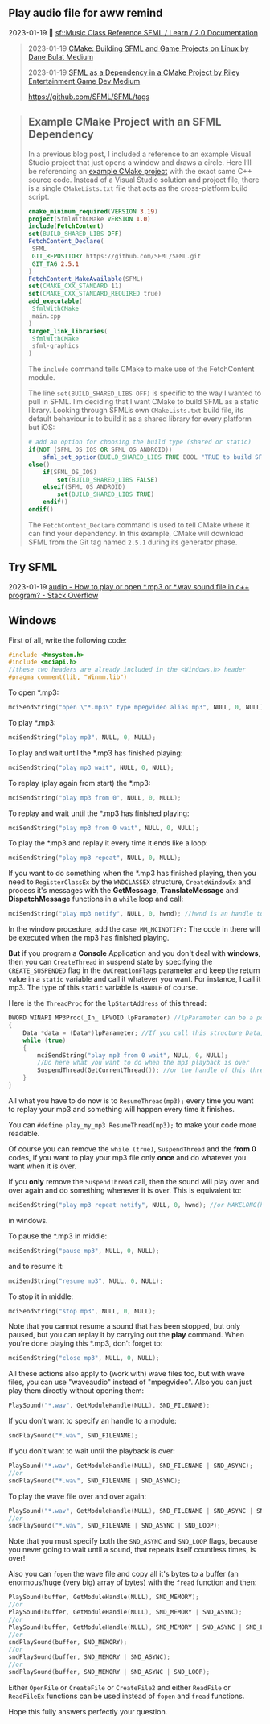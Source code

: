 

## Play audio file for aww remind

2023-01-19 💖 [sf::Music Class Reference SFML / Learn / 2.0 Documentation](https://www.sfml-dev.org/documentation/2.0/classsf_1_1Music.php) 

> 2023-01-19 [CMake: Building SFML and Game Projects on Linux by Dane Bulat Medium](https://dane-bulat.medium.com/cmake-building-sfml-and-game-projects-on-linux-3947b3ba6e8)
>
> 2023-01-19 [SFML as a Dependency in a CMake Project by Riley Entertainment Game Dev Medium](https://medium.com/@RileyEntertainmentGameDev/sfml-as-a-dependency-in-a-cmake-project-a37be848243e)
>
> https://github.com/SFML/SFML/tags



> ## Example CMake Project with an SFML Dependency
>
> In a previous blog post, I included a reference to an example Visual Studio project that just opens a window and draws a circle. Here I’ll be referencing an [example CMake project](https://github.com/ryantherileyman/cmake-testing-grounds/tree/main/learning-sfml/sfml-intro/setup-manual/sfml-cmake-setup) with the exact same C++ source code. Instead of a Visual Studio solution and project file, there is a single `CMakeLists.txt` file that acts as the cross-platform build script.
>
> ```cmake
> cmake_minimum_required(VERSION 3.19)
> project(SfmlWithCMake VERSION 1.0)
> include(FetchContent)
> set(BUILD_SHARED_LIBS OFF)
> FetchContent_Declare(
>  SFML
>  GIT_REPOSITORY https://github.com/SFML/SFML.git
>  GIT_TAG 2.5.1
> )
> FetchContent_MakeAvailable(SFML)
> set(CMAKE_CXX_STANDARD 11)
> set(CMAKE_CXX_STANDARD_REQUIRED true)
> add_executable(
>  SfmlWithCMake
>  main.cpp
> )
> target_link_libraries(
>  SfmlWithCMake
>  sfml-graphics
> )
> ```
>
> The `include` command tells CMake to make use of the FetchContent module.
>
> The line `set(BUILD_SHARED_LIBS OFF)` is specific to the way I wanted to pull in SFML. I’m deciding that I want CMake to build SFML as a static library. Looking through SFML’s own `CMakeLists.txt` build file, its default behaviour is to build it as a shared library for every platform but iOS:
>
> ```cmake
> # add an option for choosing the build type (shared or static)
> if(NOT (SFML_OS_IOS OR SFML_OS_ANDROID))
>     sfml_set_option(BUILD_SHARED_LIBS TRUE BOOL "TRUE to build SFML as shared libraries, FALSE to build it as static libraries")
> else()
>     if(SFML_OS_IOS)
>         set(BUILD_SHARED_LIBS FALSE)
>     elseif(SFML_OS_ANDROID)
>         set(BUILD_SHARED_LIBS TRUE)
>     endif()
> endif()
> ```
>
> The `FetchContent_Declare` command is used to tell CMake where it can find your dependency. In this example, CMake will download SFML from the Git tag named `2.5.1` during its generator phase.

## Try SFML



2023-01-19 [audio - How to play or open *.mp3 or *.wav sound file in c++ program? - Stack Overflow](https://stackoverflow.com/questions/22253074/how-to-play-or-open-mp3-or-wav-sound-file-in-c-program)

## Windows

First of all, write the following code:

```cpp
#include <Mmsystem.h>
#include <mciapi.h>
//these two headers are already included in the <Windows.h> header
#pragma comment(lib, "Winmm.lib")
```

To open *.mp3:

```cpp
mciSendString("open \"*.mp3\" type mpegvideo alias mp3", NULL, 0, NULL);
```

To play *.mp3:

```cpp
mciSendString("play mp3", NULL, 0, NULL);
```

To play and wait until the *.mp3 has finished playing:

```cpp
mciSendString("play mp3 wait", NULL, 0, NULL);
```

To replay (play again from start) the *.mp3:

```cpp
mciSendString("play mp3 from 0", NULL, 0, NULL);
```

To replay and wait until the *.mp3 has finished playing:

```cpp
mciSendString("play mp3 from 0 wait", NULL, 0, NULL);
```

To play the *.mp3 and replay it every time it ends like a loop:

```cpp
mciSendString("play mp3 repeat", NULL, 0, NULL);
```

If you want to do something when the *.mp3 has finished playing, then you need to `RegisterClassEx` by the `WNDCLASSEX` structure, `CreateWindowEx` and process it's messages with the **GetMessage**, **TranslateMessage** and **DispatchMessage** functions in a `while` loop and call:

```cpp
mciSendString("play mp3 notify", NULL, 0, hwnd); //hwnd is an handle to the window returned from CreateWindowEx. If this doesn't work, then replace the hwnd with MAKELONG(hwnd, 0).
```

In the window procedure, add the `case MM_MCINOTIFY:` The code in there will be executed when the mp3 has finished playing.

**But** if you program a **Console** Application and you don't deal with **windows**, then you can `CreateThread` in suspend state by specifying the `CREATE_SUSPENDED` flag in the `dwCreationFlags` parameter and keep the return value in a `static` variable and call it whatever you want. For instance, I call it mp3. The type of this `static` variable is `HANDLE` of course.

Here is the `ThreadProc` for the `lpStartAddress` of this thread:

```cpp
DWORD WINAPI MP3Proc(_In_ LPVOID lpParameter) //lpParameter can be a pointer to a structure that store data that you cannot access outside of this function. You can prepare this structure before `CreateThread` and give it's address in the `lpParameter`
{
    Data *data = (Data*)lpParameter; //If you call this structure Data, but you can call it whatever you want.
    while (true)
    {
        mciSendString("play mp3 from 0 wait", NULL, 0, NULL);
        //Do here what you want to do when the mp3 playback is over
        SuspendThread(GetCurrentThread()); //or the handle of this thread that you keep in a static variable instead
    }
}
```

All what you have to do now is to `ResumeThread(mp3);` every time you want to replay your mp3 and something will happen every time it finishes.

You can `#define play_my_mp3 ResumeThread(mp3);` to make your code more readable.

Of course you can remove the `while (true)`, `SuspendThread` and the **from 0** codes, if you want to play your mp3 file only **once** and do whatever you want when it is over.

If you **only** remove the `SuspendThread` call, then the sound will play over and over again and do something whenever it is over. This is equivalent to:

```cpp
mciSendString("play mp3 repeat notify", NULL, 0, hwnd); //or MAKELONG(hwnd, 0) instead
```

in windows.

To pause the *.mp3 in middle:

```cpp
mciSendString("pause mp3", NULL, 0, NULL);
```

and to resume it:

```cpp
mciSendString("resume mp3", NULL, 0, NULL);
```

To stop it in middle:

```cpp
mciSendString("stop mp3", NULL, 0, NULL);
```

Note that you cannot resume a sound that has been stopped, but only paused, but you can replay it by carrying out the **play** command. When you're done playing this *.mp3, don't forget to:

```cpp
mciSendString("close mp3", NULL, 0, NULL);
```

All these actions also apply to (work with) wave files too, but with wave files, you can use "waveaudio" instead of "mpegvideo". Also you can just play them directly without opening them:

```cpp
PlaySound("*.wav", GetModuleHandle(NULL), SND_FILENAME);
```

If you don't want to specify an handle to a module:

```cpp
sndPlaySound("*.wav", SND_FILENAME);
```

If you don't want to wait until the playback is over:

```cpp
PlaySound("*.wav", GetModuleHandle(NULL), SND_FILENAME | SND_ASYNC);
//or
sndPlaySound("*.wav", SND_FILENAME | SND_ASYNC);
```

To play the wave file over and over again:

```cpp
PlaySound("*.wav", GetModuleHandle(NULL), SND_FILENAME | SND_ASYNC | SND_LOOP);
//or
sndPlaySound("*.wav", SND_FILENAME | SND_ASYNC | SND_LOOP);
```

Note that you must specify both the `SND_ASYNC` and `SND_LOOP` flags, because you never going to wait until a sound, that repeats itself countless times, is over!

Also you can `fopen` the wave file and copy all it's bytes to a buffer (an enormous/huge (very big) array of bytes) with the `fread` function and then:

```cpp
PlaySound(buffer, GetModuleHandle(NULL), SND_MEMORY);
//or
PlaySound(buffer, GetModuleHandle(NULL), SND_MEMORY | SND_ASYNC);
//or
PlaySound(buffer, GetModuleHandle(NULL), SND_MEMORY | SND_ASYNC | SND_LOOP);
//or
sndPlaySound(buffer, SND_MEMORY);
//or
sndPlaySound(buffer, SND_MEMORY | SND_ASYNC);
//or
sndPlaySound(buffer, SND_MEMORY | SND_ASYNC | SND_LOOP);
```

Either `OpenFile` or `CreateFile` or `CreateFile2` and either `ReadFile` or `ReadFileEx` functions can be used instead of `fopen` and `fread` functions.

Hope this fully answers perfectly your question.



